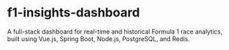 # f1-insights-dashboard
A full-stack dashboard for real-time and historical Formula 1 race analytics, built using Vue.js, Spring Boot, Node.js, PostgreSQL, and Redis.
